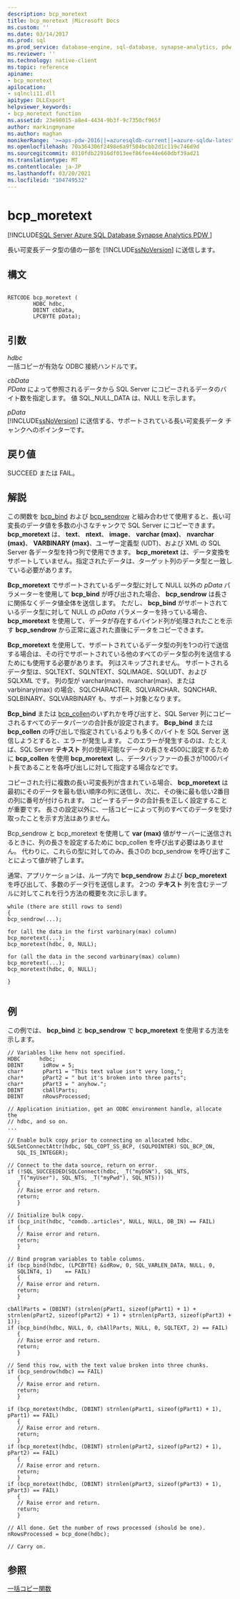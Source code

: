 ```yaml
---
description: bcp_moretext
title: bcp_moretext |Microsoft Docs
ms.custom: ''
ms.date: 03/14/2017
ms.prod: sql
ms.prod_service: database-engine, sql-database, synapse-analytics, pdw
ms.reviewer: ''
ms.technology: native-client
ms.topic: reference
apiname:
- bcp_moretext
apilocation:
- sqlncli11.dll
apitype: DLLExport
helpviewer_keywords:
- bcp_moretext function
ms.assetid: 23e98015-a8e4-4434-9b3f-9c7350cf965f
author: markingmyname
ms.author: maghan
monikerRange: '>=aps-pdw-2016||=azuresqldb-current||=azure-sqldw-latest||>=sql-server-2016||>=sql-server-linux-2017||=azuresqldb-mi-current'
ms.openlocfilehash: 70a364306f2498e6a9f504bcbb2d1c119c746d9d
ms.sourcegitcommit: 0310fdb22916df013eef86fee44e660dbf39ad21
ms.translationtype: MT
ms.contentlocale: ja-JP
ms.lasthandoff: 03/20/2021
ms.locfileid: "104749532"
---
```

# <a name="bcp_moretext"></a>bcp_moretext
[!INCLUDE[SQL Server Azure SQL Database Synapse Analytics PDW ](../../includes/applies-to-version/sql-asdb-asdbmi-asa-pdw.md)]

  長い可変長データ型の値の一部を [!INCLUDE[ssNoVersion](../../includes/ssnoversion-md.md)] に送信します。  
  
## <a name="syntax"></a>構文  
  
```  
  
RETCODE bcp_moretext (  
        HDBC hdbc,  
        DBINT cbData,  
        LPCBYTE pData);  
```  
  
## <a name="arguments"></a>引数  
 *hdbc*  
 一括コピーが有効な ODBC 接続ハンドルです。  
  
 *cbData*  
 *PData* によって参照されるデータから SQL Server にコピーされるデータのバイト数を指定します。 値 SQL_NULL_DATA は、NULL を示します。  
  
 *pData*  
 [!INCLUDE[ssNoVersion](../../includes/ssnoversion-md.md)] に送信する、サポートされている長い可変長データ チャンクへのポインターです。  
  
## <a name="returns"></a>戻り値  
 SUCCEED または FAIL。  
  
## <a name="remarks"></a>解説  
 この関数を [bcp_bind](../../relational-databases/native-client-odbc-extensions-bulk-copy-functions/bcp-bind.md) および [bcp_sendrow](../../relational-databases/native-client-odbc-extensions-bulk-copy-functions/bcp-sendrow.md) と組み合わせて使用すると、長い可変長のデータ値を多数の小さなチャンクで SQL Server にコピーできます。 **bcp_moretext** は、 **text**、 **ntext**、 **image**、 **varchar (max)**、 **nvarchar (max)**、 **VARBINARY (max)**、ユーザー定義型 (UDT)、および XML の SQL Server 各データ型を持つ列で使用できます。 **bcp_moretext** は、データ変換をサポートしていません。指定されたデータは、ターゲット列のデータ型と一致している必要があります。  
  
 **Bcp_moretext** でサポートされているデータ型に対して NULL 以外の *pData* パラメーターを使用して **bcp_bind** が呼び出された場合、 **bcp_sendrow** は長さに関係なくデータ値全体を送信します。 ただし、 **bcp_bind** がサポートされているデータ型に対して NULL の *pData* パラメーターを持っている場合、 **bcp_moretext** を使用して、データが存在するバインド列が処理されたことを示す **bcp_sendrow** から正常に返された直後にデータをコピーできます。  
  
 **Bcp_moretext** を使用して、サポートされているデータ型の列を1つの行で送信する場合は、その行でサポートされている他のすべてのデータ型の列を送信するためにも使用する必要があります。 列はスキップされません。 サポートされるデータ型は、SQLTEXT、SQLNTEXT、SQLIMAGE、SQLUDT、および SQLXML です。 列の型が varchar(max)、nvarchar(max)、または varbinary(max) の場合、SQLCHARACTER、SQLVARCHAR、SQNCHAR、SQLBINARY、SQLVARBINARY も、サポート対象となります。  
  
 **Bcp_bind** または [bcp_collen](../../relational-databases/native-client-odbc-extensions-bulk-copy-functions/bcp-collen.md)のいずれかを呼び出すと、SQL Server 列にコピーされるすべてのデータパーツの合計長が設定されます。 **Bcp_bind** または **bcp_collen** の呼び出しで指定されているよりも多くのバイトを SQL Server 送信しようとすると、エラーが発生します。 このエラーが発生するのは、たとえば、SQL Server **テキスト** 列の使用可能なデータの長さを4500に設定するために **bcp_collen** を使用 **bcp_moretext** し、データバッファーの長さが1000バイト長であることを各呼び出しに対して指定する場合などです。  
  
 コピーされた行に複数の長い可変長列が含まれている場合、 **bcp_moretext** は最初にそのデータを最も低い順序の列に送信し、次に、その後に最も低い2番目の列に番号が付けられます。 コピーするデータの合計長を正しく設定することが重要です。 長さの設定以外に、一括コピーによって列のすべてのデータを受け取ったことを示す方法はありません。  
  
 Bcp_sendrow と bcp_moretext を使用して **var (max)** 値がサーバーに送信されるときに、列の長さを設定するために bcp_collen を呼び出す必要はありません。 代わりに、これらの型に対してのみ、長さ0の bcp_sendrow を呼び出すことによって値が終了します。  
  
 通常、アプリケーションは、ループ内で **bcp_sendrow** および **bcp_moretext** を呼び出して、多数のデータ行を送信します。 2つの **テキスト** 列を含むテーブルに対してこれを行う方法の概要を次に示します。  
  
```  
while (there are still rows to send)  
{  
bcp_sendrow(...);  
  
for (all the data in the first varbinary(max) column)  
bcp_moretext(...);  
bcp_moretext(hdbc, 0, NULL);  
  
for (all the data in the second varbinary(max) column)  
bcp_moretext(...);  
bcp_moretext(hdbc, 0, NULL);  
  
}  
  
```  
  
## <a name="example"></a>例  
 この例では、 **bcp_bind** と **bcp_sendrow** で **bcp_moretext** を使用する方法を示します。  
  
```  
// Variables like henv not specified.  
HDBC      hdbc;  
DBINT      idRow = 5;  
char*      pPart1 = "This text value isn't very long,";  
char*      pPart2 = " but it's broken into three parts";  
char*      pPart3 = " anyhow.";  
DBINT      cbAllParts;  
DBINT      nRowsProcessed;  
  
// Application initiation, get an ODBC environment handle, allocate the  
// hdbc, and so on.  
...   
  
// Enable bulk copy prior to connecting on allocated hdbc.  
SQLSetConnectAttr(hdbc, SQL_COPT_SS_BCP, (SQLPOINTER) SQL_BCP_ON,  
   SQL_IS_INTEGER);  
  
// Connect to the data source, return on error.  
if (!SQL_SUCCEEDED(SQLConnect(hdbc, _T("myDSN"), SQL_NTS,  
   _T("myUser"), SQL_NTS, _T("myPwd"), SQL_NTS)))  
   {  
   // Raise error and return.  
   return;  
   }  
  
// Initialize bulk copy.   
if (bcp_init(hdbc, "comdb..articles", NULL, NULL, DB_IN) == FAIL)  
   {  
   // Raise error and return.  
   return;  
   }  
  
// Bind program variables to table columns.   
if (bcp_bind(hdbc, (LPCBYTE) &idRow, 0, SQL_VARLEN_DATA, NULL, 0,  
   SQLINT4, 1)    == FAIL)  
   {  
   // Raise error and return.  
   return;  
   }  
  
cbAllParts = (DBINT) (strnlen(pPart1, sizeof(pPart1) + 1) + strnlen(pPart2, sizeof(pPart2) + 1) + strnlen(pPart3, sizeof(pPart3) + 1));  
if (bcp_bind(hdbc, NULL, 0, cbAllParts, NULL, 0, SQLTEXT, 2) == FAIL)  
   {  
   // Raise error and return.  
   return;  
   }  
  
// Send this row, with the text value broken into three chunks.   
if (bcp_sendrow(hdbc) == FAIL)  
   {  
   // Raise error and return.  
   return;  
   }  
  
if (bcp_moretext(hdbc, (DBINT) strnlen(pPart1, sizeof(pPart1) + 1), pPart1) == FAIL)  
   {  
   // Raise error and return.  
   return;  
   }  
if (bcp_moretext(hdbc, (DBINT) strnlen(pPart2, sizeof(pPart2) + 1), pPart2) == FAIL)  
   {  
   // Raise error and return.  
   return;  
   }  
if (bcp_moretext(hdbc, (DBINT) strnlen(pPart3, sizeof(pPart3) + 1), pPart3) == FAIL)  
   {  
   // Raise error and return.  
   return;  
   }  
  
// All done. Get the number of rows processed (should be one).  
nRowsProcessed = bcp_done(hdbc);  
  
// Carry on.  
```  
  
## <a name="see-also"></a>参照  
 [一括コピー関数](../../relational-databases/native-client-odbc-extensions-bulk-copy-functions/sql-server-driver-extensions-bulk-copy-functions.md)  
  
  
